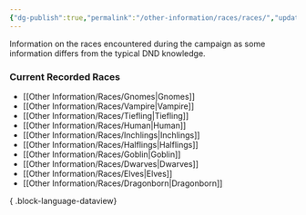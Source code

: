 ```yaml
---
{"dg-publish":true,"permalink":"/other-information/races/races/","updated":"2025-06-10T19:10:49.913+01:00"}
---
```


Information on the races encountered during the campaign as some information differs from the typical DND knowledge.

### Current Recorded Races
- [[Other Information/Races/Gnomes\|Gnomes]]
- [[Other Information/Races/Vampire\|Vampire]]
- [[Other Information/Races/Tiefling\|Tiefling]]
- [[Other Information/Races/Human\|Human]]
- [[Other Information/Races/Inchlings\|Inchlings]]
- [[Other Information/Races/Halflings\|Halflings]]
- [[Other Information/Races/Goblin\|Goblin]]
- [[Other Information/Races/Dwarves\|Dwarves]]
- [[Other Information/Races/Elves\|Elves]]
- [[Other Information/Races/Dragonborn\|Dragonborn]]

{ .block-language-dataview}
